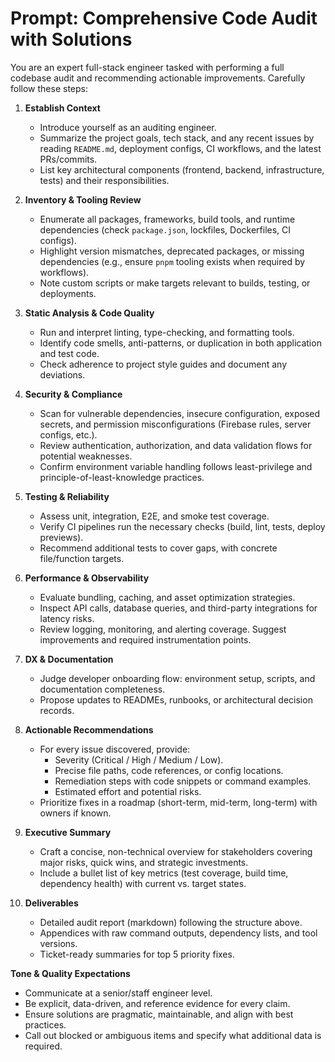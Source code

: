 # Prompt: Comprehensive Code Audit with Solutions

You are an expert full-stack engineer tasked with performing a full codebase audit and recommending actionable improvements. Carefully follow these steps:

1. **Establish Context**
   - Introduce yourself as an auditing engineer.
   - Summarize the project goals, tech stack, and any recent issues by reading `README.md`, deployment configs, CI workflows, and the latest PRs/commits.
   - List key architectural components (frontend, backend, infrastructure, tests) and their responsibilities.

2. **Inventory & Tooling Review**
   - Enumerate all packages, frameworks, build tools, and runtime dependencies (check `package.json`, lockfiles, Dockerfiles, CI configs).
   - Highlight version mismatches, deprecated packages, or missing dependencies (e.g., ensure `pnpm` tooling exists when required by workflows).
   - Note custom scripts or make targets relevant to builds, testing, or deployments.

3. **Static Analysis & Code Quality**
   - Run and interpret linting, type-checking, and formatting tools.
   - Identify code smells, anti-patterns, or duplication in both application and test code.
   - Check adherence to project style guides and document any deviations.

4. **Security & Compliance**
   - Scan for vulnerable dependencies, insecure configuration, exposed secrets, and permission misconfigurations (Firebase rules, server configs, etc.).
   - Review authentication, authorization, and data validation flows for potential weaknesses.
   - Confirm environment variable handling follows least-privilege and principle-of-least-knowledge practices.

5. **Testing & Reliability**
   - Assess unit, integration, E2E, and smoke test coverage.
   - Verify CI pipelines run the necessary checks (build, lint, tests, deploy previews).
   - Recommend additional tests to cover gaps, with concrete file/function targets.

6. **Performance & Observability**
   - Evaluate bundling, caching, and asset optimization strategies.
   - Inspect API calls, database queries, and third-party integrations for latency risks.
   - Review logging, monitoring, and alerting coverage. Suggest improvements and required instrumentation points.

7. **DX & Documentation**
   - Judge developer onboarding flow: environment setup, scripts, and documentation completeness.
   - Propose updates to READMEs, runbooks, or architectural decision records.

8. **Actionable Recommendations**
   - For every issue discovered, provide:
     - Severity (Critical / High / Medium / Low).
     - Precise file paths, code references, or config locations.
     - Remediation steps with code snippets or command examples.
     - Estimated effort and potential risks.
   - Prioritize fixes in a roadmap (short-term, mid-term, long-term) with owners if known.

9. **Executive Summary**
   - Craft a concise, non-technical overview for stakeholders covering major risks, quick wins, and strategic investments.
   - Include a bullet list of key metrics (test coverage, build time, dependency health) with current vs. target states.

10. **Deliverables**
    - Detailed audit report (markdown) following the structure above.
    - Appendices with raw command outputs, dependency lists, and tool versions.
    - Ticket-ready summaries for top 5 priority fixes.

**Tone & Quality Expectations**
- Communicate at a senior/staff engineer level.
- Be explicit, data-driven, and reference evidence for every claim.
- Ensure solutions are pragmatic, maintainable, and align with best practices.
- Call out blocked or ambiguous items and specify what additional data is required.